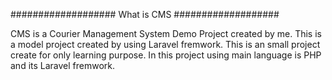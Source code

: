 ################### What is CMS ###################

CMS is a Courier Management System Demo Project created by me. This is a model project created by using Laravel fremwork. This is an small project create for only learning purpose. In this project using main language is PHP and its Laravel fremwork.
